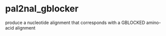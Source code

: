 # pal2nal_gblocker
produce a nucleotide alignment that corresponds with a GBLOCKED amino-acid alignment
